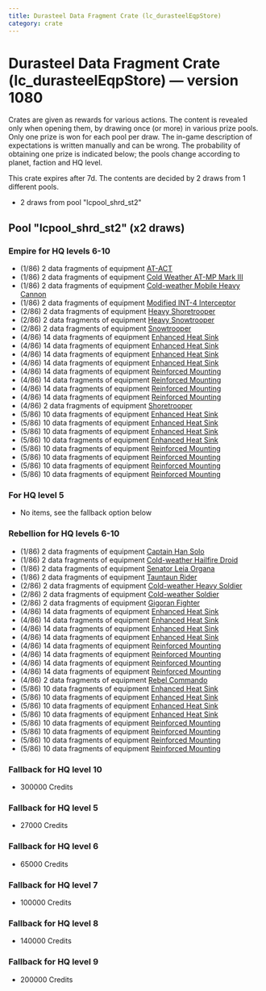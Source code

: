 ```yaml
---
title: Durasteel Data Fragment Crate (lc_durasteelEqpStore)
category: crate
---
```


# Durasteel Data Fragment Crate (lc_durasteelEqpStore) — version 1080

Crates are given as rewards for various actions. The content is revealed only when opening them, by drawing once (or more) in various prize pools. Only one prize is won for each pool per draw. The in-game description of expectations is written manually and can be wrong. The probability of obtaining one prize is indicated below; the pools change according to planet, faction and HQ level.

This crate expires after 7d. The contents are decided by 2 draws from 1 different pools.
  * 2 draws from pool "lcpool_shrd_st2"

## Pool "lcpool_shrd_st2" (x2 draws)

### Empire for HQ levels 6-10

  * (1/86) 2 data fragments of equipment [AT-ACT](eqpEmpireCargoGreatDane)
  * (1/86) 2 data fragments of equipment [Cold Weather AT-MP Mark III](eqpEmpireArcticATMP)
  * (1/86) 2 data fragments of equipment [Cold-weather Mobile Heavy Cannon](eqpEmpireArcticMHC)
  * (1/86) 2 data fragments of equipment [Modified INT-4 Interceptor](eqpEmpireArcticINT4)
  * (2/86) 2 data fragments of equipment [Heavy Shoretrooper](eqpEmpirePentagonHeavyTrooper)
  * (2/86) 2 data fragments of equipment [Heavy Snowtrooper](eqpEmpireHeavySnowtrooper)
  * (2/86) 2 data fragments of equipment [Snowtrooper](eqpEmpireSnowtrooper)
  * (4/86) 14 data fragments of equipment [Enhanced Heat Sink](eqpEmpireBurstTurretDamage)
  * (4/86) 14 data fragments of equipment [Enhanced Heat Sink](eqpEmpireMortarTurretDamage)
  * (4/86) 14 data fragments of equipment [Enhanced Heat Sink](eqpEmpireRapidFireTurretDamage)
  * (4/86) 14 data fragments of equipment [Enhanced Heat Sink](eqpEmpireRocketTurretDamage)
  * (4/86) 14 data fragments of equipment [Reinforced Mounting](eqpEmpireBurstTurretHealth)
  * (4/86) 14 data fragments of equipment [Reinforced Mounting](eqpEmpireMortarTurretHealth)
  * (4/86) 14 data fragments of equipment [Reinforced Mounting](eqpEmpireRapidFireTurretHealth)
  * (4/86) 14 data fragments of equipment [Reinforced Mounting](eqpEmpireRocketTurretHealth)
  * (4/86) 2 data fragments of equipment [Shoretrooper](eqpEmpirePentagonTrooper)
  * (5/86) 10 data fragments of equipment [Enhanced Heat Sink](eqpEmpireBurstTurretDamage)
  * (5/86) 10 data fragments of equipment [Enhanced Heat Sink](eqpEmpireMortarTurretDamage)
  * (5/86) 10 data fragments of equipment [Enhanced Heat Sink](eqpEmpireRapidFireTurretDamage)
  * (5/86) 10 data fragments of equipment [Enhanced Heat Sink](eqpEmpireRocketTurretDamage)
  * (5/86) 10 data fragments of equipment [Reinforced Mounting](eqpEmpireBurstTurretHealth)
  * (5/86) 10 data fragments of equipment [Reinforced Mounting](eqpEmpireMortarTurretHealth)
  * (5/86) 10 data fragments of equipment [Reinforced Mounting](eqpEmpireRapidFireTurretHealth)
  * (5/86) 10 data fragments of equipment [Reinforced Mounting](eqpEmpireRocketTurretHealth)

### For HQ level 5

  * No items, see the fallback option below

### Rebellion for HQ levels 6-10

  * (1/86) 2 data fragments of equipment [Captain Han Solo](eqpRebelCaptainSolo)
  * (1/86) 2 data fragments of equipment [Cold-weather Hailfire Droid](eqpRebelArcticHailfire)
  * (1/86) 2 data fragments of equipment [Senator Leia Organa](eqpRebelDiplomat)
  * (1/86) 2 data fragments of equipment [Tauntaun Rider](eqpRebelTauntaun)
  * (2/86) 2 data fragments of equipment [Cold-weather Heavy Soldier](eqpRebelEchoBaseHeavySoldier)
  * (2/86) 2 data fragments of equipment [Cold-weather Soldier](eqpRebelEchoBaseSoldier)
  * (2/86) 2 data fragments of equipment [Gigoran Fighter](eqpRebelShaggyAlien)
  * (4/86) 14 data fragments of equipment [Enhanced Heat Sink](eqpRebelBurstTurretDamage)
  * (4/86) 14 data fragments of equipment [Enhanced Heat Sink](eqpRebelMortarTurretDamage)
  * (4/86) 14 data fragments of equipment [Enhanced Heat Sink](eqpRebelRapidFireTurretDamage)
  * (4/86) 14 data fragments of equipment [Enhanced Heat Sink](eqpRebelRocketTurretDamage)
  * (4/86) 14 data fragments of equipment [Reinforced Mounting](eqpRebelBurstTurretHealth)
  * (4/86) 14 data fragments of equipment [Reinforced Mounting](eqpRebelMortarTurretHealth)
  * (4/86) 14 data fragments of equipment [Reinforced Mounting](eqpRebelRapidFireTurretHealth)
  * (4/86) 14 data fragments of equipment [Reinforced Mounting](eqpRebelRocketTurretHealth)
  * (4/86) 2 data fragments of equipment [Rebel Commando](eqpRebelPentagonSoldier)
  * (5/86) 10 data fragments of equipment [Enhanced Heat Sink](eqpRebelBurstTurretDamage)
  * (5/86) 10 data fragments of equipment [Enhanced Heat Sink](eqpRebelMortarTurretDamage)
  * (5/86) 10 data fragments of equipment [Enhanced Heat Sink](eqpRebelRapidFireTurretDamage)
  * (5/86) 10 data fragments of equipment [Enhanced Heat Sink](eqpRebelRocketTurretDamage)
  * (5/86) 10 data fragments of equipment [Reinforced Mounting](eqpRebelBurstTurretHealth)
  * (5/86) 10 data fragments of equipment [Reinforced Mounting](eqpRebelMortarTurretHealth)
  * (5/86) 10 data fragments of equipment [Reinforced Mounting](eqpRebelRapidFireTurretHealth)
  * (5/86) 10 data fragments of equipment [Reinforced Mounting](eqpRebelRocketTurretHealth)

### Fallback for HQ level 10

  * 300000 Credits

### Fallback for HQ level 5

  * 27000 Credits

### Fallback for HQ level 6

  * 65000 Credits

### Fallback for HQ level 7

  * 100000 Credits

### Fallback for HQ level 8

  * 140000 Credits

### Fallback for HQ level 9

  * 200000 Credits